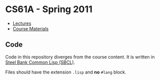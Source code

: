 # CS61A - Spring 2011

* [Lectures](https://archive.org/details/ucberkeley_webcast_itunesu_438297790)
* [Course Materials](https://github.com/theurere/berkeley_cs61a_spring-2011_archive)

## Code

Code in this repository diverges from the course content.
It is written in [Steel Bank Common Lisp (SBCL)](https://www.sbcl.org/).

Files should have the extension `.lisp` and **no** `#lang` block.